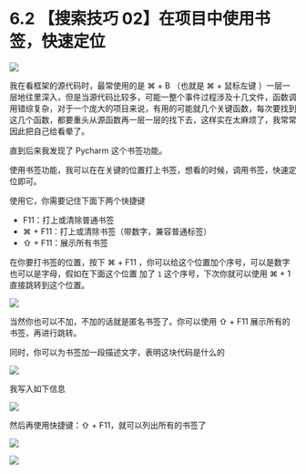 # 6.2 【搜索技巧 02】在项目中使用书签，快速定位

![](http://image.iswbm.com/20200804124133.png)

我在看框架的源代码时，最常使用的是 ⌘  + B （也就是 ⌘  + 鼠标左键 ）一层一层地往里深入，但是当源代码比较多，可能一整个事件过程涉及十几文件，函数调用错综复杂，对于一个庞大的项目来说，有用的可能就几个关键函数，每次要找到这几个函数，都要重头从源函数再一层一层的找下去，这样实在太麻烦了，我常常因此把自己给看晕了。

直到后来我发现了 Pycharm 这个书签功能。

使用书签功能，我可以在在关键的位置打上书签，想看的时候，调用书签，快速定位即可。

使用它，你需要记住下面下两个快捷键

- F11：打上或清除普通书签
- ⌘ + F11：打上或清除书签（带数字，兼容普通标签）
- ⇧ + F11：展示所有书签

在你要打书签的位置，按下 ⌘  + F11 ，你可以给这个位置加个序号，可以是数字也可以是字母，假如在下面这个位置 加了 `1` 这个序号，下次你就可以使用 ⌘  + 1  直接跳转到这个位置。

![](http://image.iswbm.com/20190324111429.png)

当然你也可以不加，不加的话就是匿名书签了。你可以使用  ⇧ + F11 展示所有的书签，再进行跳转。

同时，你可以为书签加一段描述文字，表明这块代码是什么的

![](http://image.iswbm.com/image-20200829165817279.png)

我写入如下信息

![](http://image.iswbm.com/image-20200829165841514.png)

然后再使用快捷键：⇧ + F11，就可以列出所有的书签了

![](http://image.iswbm.com/image-20200829165950576.png)

![](http://image.iswbm.com/20200607174235.png)